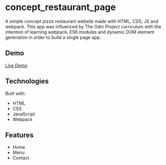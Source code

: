 # concept_restaurant_page

A simple concept pizza restaurant website made with HTML, CSS, JS and webpack. This app was influenced by The Odin Project curriculum with the intention of learning webpack, ES6 modules and dynamic DOM element generation in order to build a single page app.

## Demo
<a href="https://rickscode.github.io/concept_restaurant_page/" rel="nofollow">Live Demo</a>

## Technologies
Built with:
* HTML
* CSS
* JavaScript
* Webpack

## Features
* Home
* Menu
* Contact
